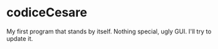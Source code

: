 # codiceCesare
My first program that stands by itself. Nothing special, ugly GUI. I'll try to update it.
